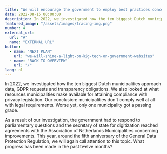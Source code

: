 ```yaml
---
title: "We will encourage the government to employ best practices concerning compliance with privacy legislation"
date: 2022-08-15 00:00:00
description: In 2022, we investigated how the ten biggest Dutch municipalities approach data, GDPR requests and transparency obligations. We also looked at what resources municipalities make available for attaining compliance with privacy legislation.
featured_image: "/assets/images/tracing-img.png"
number: 4
external_url:
  url: "#"
  name: "EXTERNAL URL"
button:
  - name: "NEXT PLAN"
    url: "we-will-shine-a-light-on-big-tech-on-government-websites"
  - name: "BACK TO OVERVIEW"
    url: "/"
lang: nl
---
```


In 2022, we investigated how the ten biggest Dutch municipalities approach data, GDPR requests and transparency obligations. We also looked at what resources municipalities make available for attaining compliance with privacy legislation. Our conclusion: municipalities don't comply well at all with legal requirements. Worse yet, only one municipality got a passing grade.

As a result of our investigation, the government had to respond to parliamentary questions and the secretary of state for digitization reached agreements with the Association of Netherlands Municipalities concerning improvements. This year, around the fifth anniversary of the General Data Protection Regulation, we will again call attention to this topic. What progress has been made in the past twelve months?